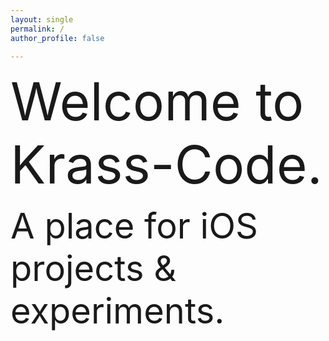 ```yaml
---
layout: single
permalink: /
author_profile: false

---
```



<span style="font-size:6em;">Welcome to Krass-Code.</span> 

<span style="font-size:4em;">A place for iOS projects & experiments. 
</span> 
